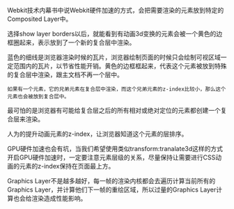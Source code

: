 Webkit技术内幕书中说Webkit硬件加速的方式，会把需要渲染的元素放到特定的Composited Layer中。

选择show layer borders以后，就能看到有动画3d变换的元素会被一个黄色的边框圈起来，表示放到了一个新的复合层中渲染。

蓝色的细线是浏览器渲染时候的瓦片，浏览器绘制页面的时候只会绘制可视区域一定范围内的瓦片，以节省性能开销。黄色的边框框起来，代表这个元素被放到特殊的复合层中渲染，跟主文档不再一个层中。

    如果有一个元素，它的兄弟元素在复合层中渲染，而这个兄弟元素的z-index比较小，那么这个元素也会被放到复合层中。

最可怕的是浏览器有可能给复合层之后的所有相对或绝对定位的元素都创建一个复合层来渲染。

人为的提升动画元素的z-index，让浏览器知道这个元素的层排序。

GPU硬件加速也会有坑，当我们希望使用类似transform:tranalate3d这样的方式开启GPU硬件加速时，一定要注意元素层级的关系，尽量保持让需要进行CSS动画的元素的z-index保持在页面最上方。

Graphics Layer不是越多越好，每一帧的渲染内核都会去遍历计算当前所有的Graphics Layer，并计算他们下一帧的重绘区域，所以过量的Graphics Layer计算也会给渲染造成性能影响。

